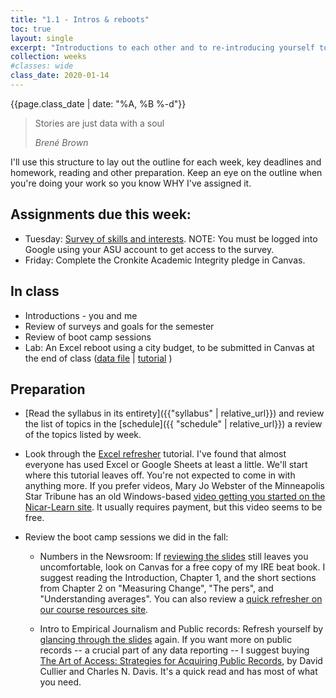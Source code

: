 ```yaml
---
title: "1.1 - Intros & reboots"
toc: true
layout: single
excerpt: "Introductions to each other and to re-introducing yourself to Excel."
collection: weeks
#classes: wide
class_date: 2020-01-14
---
```


{{page.class_date | date: "%A, %B %-d"}}

> Stories are just data with a soul
>
> <cite> Bren&eacute; Brown</cite>

I'll use this structure to lay out the outline for each week, key deadlines and homework, reading and other preparation. Keep an eye on the outline when you're doing your work so you know WHY I've assigned it.

## Assignments due this week:

* Tuesday: [Survey of skills and interests](https://forms.gle/JKeTkXzCE7zUqFDG6). NOTE: You must be logged into Google using your ASU account to get access to the survey.
* Friday: Complete the Cronkite Academic Integrity pledge in Canvas.


## In class

*  Introductions - you and me
*  Review of surveys and goals for the semester
*  Review of boot camp sessions
*  Lab: An Excel reboot using a city budget, to be submitted in Canvas at the end of class ([data file]({{site.cdocs}}/assets/data/xlexamples/phx_budget_summary.xlsx/) \| [tutorial]({{site.cdocs}}/excel/xlguides/xl-formulas) )

## Preparation

* [Read the syllabus in its entirety]({{"syllabus" | relative_url}}) and review the list of topics in the [schedule]({{ "schedule" | relative_url}}) a review of the topics listed by week.

* Look through the [Excel refresher]({{site.cdocs}}/excel/xlguides/xl-refresher) tutorial. I've found that almost everyone has used Excel or Google Sheets at least a little.  We'll start where this tutorial leaves off. You're not expected to come in with anything more. If you prefer videos, Mary Jo Webster of the Minneapolis Star Tribune has an old Windows-based [video getting you started on the Nicar-Learn site](https://learn.ire.org/projects/getting-started-with-microsoft-excel/). It usually requires payment, but this video seems to be free.

* Review the boot camp sessions we did in the fall:

    * Numbers in the Newsroom: If [reviewing the slides]({{site.cdocs}}/assets/docs/numbers-in-the-newsroom-16.pdf)  still leaves you uncomfortable, look on Canvas for a free copy of my IRE beat book. I suggest reading the Introduction, Chapter 1, and the short sections from Chapter 2 on "Measuring Change", "The pers", and "Understanding averages". You can also review a [quick refresher on our course resources site]({{site.cdocs}}/general/03-newsroom-math).

    * Intro to Empirical Journalism and Public records: Refresh yourself by [glancing through the slides]({{site.cdocs}}/assets/docs/empirical-j-intro-bootcamp.pdf) again. If you want more on public records -- a crucial part of any data reporting -- I suggest buying [The Art of Access: Strategies for Acquiring Public Records](https://www.amazon.com/Art-Access-Strategies-Acquiring-Records/dp/1506380700/ref=pd_sbs_14_t_0/141-5195764-7429116), by David Cullier and Charles N. Davis. It's a quick read and has most of what you need.

